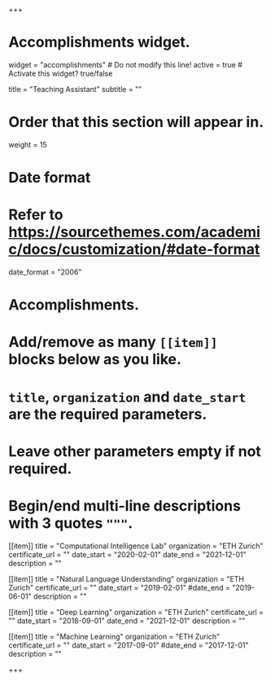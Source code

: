 +++
# Accomplishments widget.
widget = "accomplishments"  # Do not modify this line!
active = true  # Activate this widget? true/false

title = "Teaching Assistant"
subtitle = ""

# Order that this section will appear in.
weight = 15

# Date format
#   Refer to https://sourcethemes.com/academic/docs/customization/#date-format
date_format = "2006"

# Accomplishments.
#   Add/remove as many `[[item]]` blocks below as you like.
#   `title`, `organization` and `date_start` are the required parameters.
#   Leave other parameters empty if not required.
#   Begin/end multi-line descriptions with 3 quotes `"""`.

[[item]]
  title = "Computational Intelligence Lab"
  organization = "ETH Zurich"
  certificate_url = ""
  date_start = "2020-02-01"
  date_end = "2021-12-01"
  description = ""

[[item]]
  title = "Natural Language Understanding"
  organization = "ETH Zurich"
  certificate_url = ""
  date_start = "2019-02-01"
  #date_end = "2019-06-01"
  description = ""

[[item]]
  title = "Deep Learning"
  organization = "ETH Zurich"
  certificate_url = ""
  date_start = "2018-09-01"
  date_end = "2021-12-01"
  description = ""

[[item]]
  title = "Machine Learning"
  organization = "ETH Zurich"
  certificate_url = ""
  date_start = "2017-09-01"
  #date_end = "2017-12-01"
  description = ""
  

+++

